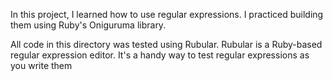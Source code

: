 In this project, I learned how to use regular expressions. I practiced building them using Ruby's Oniguruma library.

All code in this directory was tested using Rubular. Rubular is a Ruby-based regular expression editor. It's a handy way to test regular expressions as you write them
